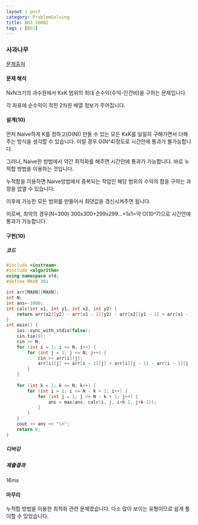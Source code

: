 ```yaml
---
layout : post
category: ProblemSolving
title: BOJ 20002
tags : [BOJ]
---
```

### 사과나무

[문제출처](https://www.acmicpc.net/problem/20002)

#### 문제 해석
  
NxN크기의 과수원에서 KxK 범위의 최대 순수익(수익-인건비)을 구하는 문제입니다.

각 좌표에 순수익이 적힌 2차원 배열 정보가 주어집니다.

#### 설계(10)

먼저 Naive하게 K를 정하고(O(N)) 만들 수 있는 모든 KxK를 일일히 구해가면서 더해주는 방식을 생각할 수 있습니다. 이럴 경우 O(N^4)정도로 시간안에 통과가 불가능합니다.

그러나, Naive한 방법에서 약간 최적화를 해주면 시간안에 통과가 가능합니다. 바로 누적합 방법을 이용하는 것입니다.

누적합을 이용하면 Naive방법에서 중복되는 작업인 해당 범위의 수익의 합을 구하는 과정을 없앨 수 있습니다.

이후에 가능한 모든 범위를 만들어서 최댓값을 갱신시켜주면 됩니다.

이로써, 최악의 경우(N=300) 300x300+299x299...+1x1=약 O(10^7)으로 시간안에 통과가 가능합니다.

#### 구현(10)

##### 코드

```cpp
#include <iostream>
#include <algorithm>
using namespace std;
#define MAXN 301

int arr[MAXN][MAXN];
int N;
int ans=-1000;
int calc(int x1, int y1, int x2, int y2) {
	return arr[x2][y2] - arr[x1 - 1][y2] - arr[x2][y1 - 1] + arr[x1 - 1][y1 - 1];
}
int main() {
	ios::sync_with_stdio(false);
	cin.tie(0);
	cin >> N;
	for (int i = 1; i <= N; i++) {
		for (int j = 1; j <= N; j++) {
			cin >> arr[i][j];
			arr[i][j] += arr[i - 1][j] + arr[i][j - 1] - arr[i - 1][j - 1];
		}
	}
	
	for (int k = 1; k <= N; k++) {
		for (int i = 1; i <= N - k + 1; i++) {
			for (int j = 1; j <= N - k + 1; j++) {
				ans = max(ans, calc(i, j, i+k-1, j+k-1));
			}
		}
	}
	cout << ans << "\n";
	return 0;
}
```

##### 디버깅

##### 제출결과

16ms

#### 마무리

누적합 방법을 이용한 최적화 관련 문제였습니다. 다소 많이 보이는 유형이므로 쉽게 풀이할 수 있었습니다.
